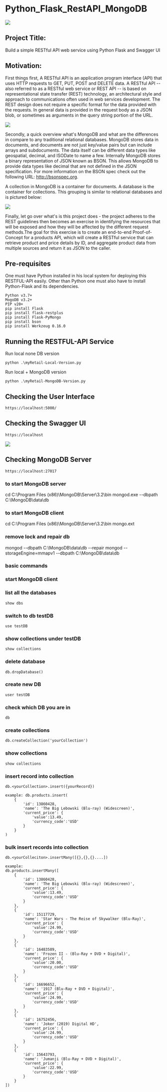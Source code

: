 # Python_Flask_RestAPI_MongoDB
![](/images/Flask+Mongo.jpg)

## Project Title: 
Build a simple RESTful API web service using Python Flask and Swagger UI 

## Motivation: 
First things first, A RESTful API is an application program interface (API) that uses HTTP requests to GET, PUT, POST and DELETE data. A RESTful API -- also referred to as a RESTful web service or REST API -- is based on representational state transfer (REST) technology, an architectural style and approach to communications often used in web services development. The REST design does not require a specific format for the data provided with the requests. In general data is provided in the request body as a JSON blob, or sometimes as arguments in the query string portion of the URL.

![](/images/REST.png)

Secondly, a quick overview what's MongoDB and what are the differences in compare to any traditional relational databases. 
MongoDB stores data in documents, and documents are not just key/value pairs but can include arrays and subdocuments. The data itself can be different data types like geospatial, decimal, and ISODate to name a few. Internally MongoDB stores a binary representation of JSON known as BSON. This allows MongoDB to provide data types like decimal that are not defined in the JSON specification. For more information on the BSON spec check out the following URL: http://bsonspec.org.

A collection in MongoDB is a container for documents. A database is the container for collections. This grouping is similar to relational databases and is pictured below:

![](/images/MongoDB.png)

Finally, let go over what's is this project does - the project adheres to the REST guidelines then becomes an exercise in identifying the resources that will be exposed and how they will be affected by the different request methods.The goal for this exercise is to create an end-to-end Proof-of-Concept for a products API, which will create a RESTful service that can retrieve product and price details by ID, and aggregate product data from multiple sources and return it as JSON to the caller. 

## Pre-requisites

One must have Python installed in his local system for deploying this RESTFUL-API easily. Other than Python one must also have to install Python-Flask and its dependencies.

```
Python v3.7+ 
MogoDB v3.2+
PIP v20+
pip install Flask 
pip install flask-restplus
pip install Flask-PyMongo
pip install bson
pip install Werkzeug 0.16.0
```

## Running the RESTFUL-API Service

Run local none DB version
```
python .\myRetail-Local-Version.py
```
Run local + MongoDB version
```
python .\myRetail-MongoDB-Version.py
```

## Checking the User Interface
```
https://localhost:5000/
```

## Checking the Swagger UI 
```
https://localhost
```
![](/images/Swagger.png)

## Checking MongoDB Server
```
https://localhost:27017
```

### to start MongoDB server
cd C:\Program Files (x86)\MongoDB\Server\3.2\bin
mongod.exe --dbpath C:\MongoDB\data\db

### to start MongoDB client 
cd C:\Program Files (x86)\MongoDB\Server\3.2\bin
mongo.ext

### remove lock and repair db
mongod --dbpath C:\MongoDB\data\db --repair
mongod --storageEngine=mmapv1 --dbpath C:\MongoDB\data\db

### basic commands
### start MongoDB client
### list all the databases
``` 
show dbs 
```
### switch to db testDB
```
use testDB 
```
### show collections under testDB
```
show collections
```
### delete database 
```
db.dropDatabase()
```
### create new DB 
```
user testDB
```
### check which DB you are in 
```
db
```
### create collections 
```
db.createCollection('yourCollection')
```
### show collections 
```
show collections
```
### insert record into collection 
```
db.<yourCollection>.insert({yourRecord})

example: db.products.insert(
    {
        'id': 13860428,
        'name': 'The Big Lebowski (Blu-ray) (Widescreen)',
        'current_price': {
            'value':13.49,
            'currency_code':'USD'
        }
    }
)
```
### bulk insert records into collection 
```
db.<yourColleciton>.insertMany([{},{},{}....])

example: 
db.products.insertMany([
    {
        'id': 13860428,
        'name': 'The Big Lebowski (Blu-ray) (Widescreen)',
        'current_price': {
            'value':13.49,
            'currency_code':'USD'
        }
    },
    {
        'id': 15117729,
        'name': 'Star Wars - The Reise of Skywalker (Blu-Ray)',
        'current_price': {
            'value':24.99,
            'currency_code':'USD'
        }
    },
    {
        'id': 16483589,
        'name': 'Frozen II - (Blu-Ray + DVD + Digital)',
        'current_price': {
            'value':20.00,
            'currency_code':'USD'
        }
    },
    {
        'id': 16696652,
        'name': '1917 (Blu-Ray + DVD + Digital)',
        'current_price': {
            'value':24.99,
            'currency_code':'USD'
        }
    },
    {
        'id': 16752456,
        'name': 'Joker (2019) Digital HD',
        'current_price': {
            'value':24.99,
            'currency_code':'USD'
        }
    },
    {
        'id': 15643793,
        'name': 'Jumanji (Blu-Ray + DVD + Digital)',
        'current_price': {
            'value':22.99,
            'currency_code':'USD'
        }
    }
])

```